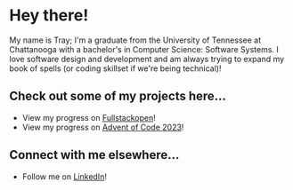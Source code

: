 <h1>Hey there!</h1>

My name is Tray; I'm a graduate from the University of Tennessee at Chattanooga with a bachelor's in Computer Science: Software Systems. I love software design and development and am always trying to expand my book of spells (or coding skillset if we're being technical)!

<h2>Check out some of my projects here...</h2>

- View my progress on [Fullstackopen](https://github.com/rogueslime/fullstackopen)!
- View my progress on [Advent of Code 2023](https://github.com/rogueslime/adventOfCode2023)!

<h2>Connect with me elsewhere...</h2>

- Follow me on [LinkedIn](https://www.linkedin.com/in/trayton-berry)!
